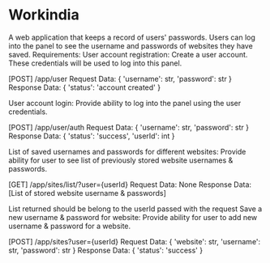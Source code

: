# Workindia
A web application that keeps a record of users' passwords. Users can log into the panel to see the username and passwords of websites they
have saved.
Requirements:
User account registration:
Create a user account. These credentials will be used to log into this panel.

[POST] /app/user
Request Data: {
'username': str,
'password': str
}
Response Data: {
'status': 'account created'
}

User account login:
Provide ability to log into the panel using the user credentials.

[POST] /app/user/auth
Request Data: {
'username': str,
'password': str
}
Response Data: {
'status': 'success',
'userId': int
}

List of saved usernames and passwords for different websites:
Provide ability for user to see list of previously stored website usernames & passwords.

[GET] /app/sites/list/?user={userId}
Request Data: None
Response Data: [List of stored website username & passwords]

List returned should be belong to the userId passed with the request
Save a new username & password for website:
Provide ability for user to add new username & password for a website.

[POST] /app/sites?user={userId}
Request Data: {
'website': str,
'username': str,
'password': str
}
Response Data: {
'status': 'success'
}
